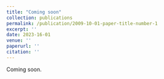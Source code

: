 ```yaml
---
title: "Coming soon"
collection: publications
permalink: /publication/2009-10-01-paper-title-number-1
excerpt: ''
date: 2023-16-01
venue: ''
paperurl: ''
citation: ''
---
```

Coming soon.
